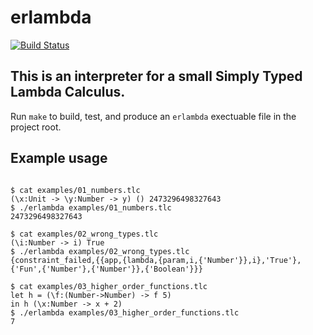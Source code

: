 erlambda
=====
[![Build
Status](https://travis-ci.org/pzel/erlambda.svg?branch=master)](https://travis-ci.org/pzel/erlambda)

## This is an interpreter for a small Simply Typed Lambda Calculus.

Run `make` to build, test, and produce an `erlambda` exectuable file in the project root.


## Example usage

```

$ cat examples/01_numbers.tlc
(\x:Unit -> \y:Number -> y) () 2473296498327643
$ ./erlambda examples/01_numbers.tlc
2473296498327643

$ cat examples/02_wrong_types.tlc
(\i:Number -> i) True
$ ./erlambda examples/02_wrong_types.tlc
{constraint_failed,{{app,{lambda,{param,i,{'Number'}},i},'True'},{'Fun',{'Number'},{'Number'}},{'Boolean'}}}

$ cat examples/03_higher_order_functions.tlc
let h = (\f:(Number->Number) -> f 5) 
in h (\x:Number -> x + 2)
$ ./erlambda examples/03_higher_order_functions.tlc
7
```
